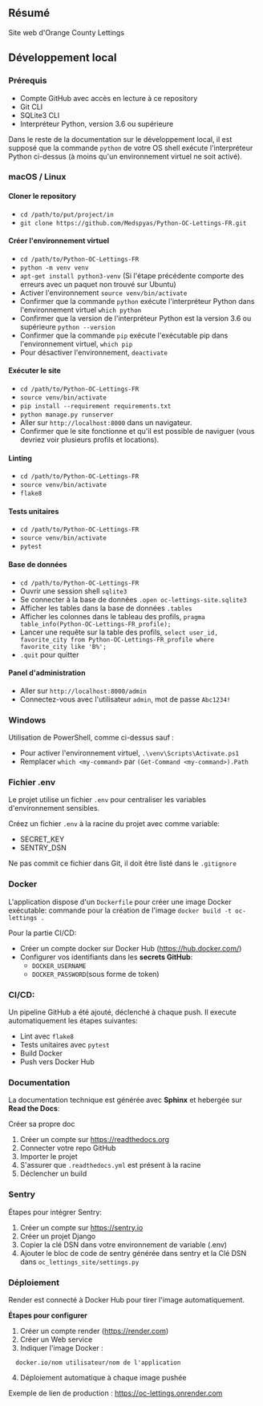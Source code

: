 ## Résumé

Site web d'Orange County Lettings

## Développement local

### Prérequis

- Compte GitHub avec accès en lecture à ce repository
- Git CLI
- SQLite3 CLI
- Interpréteur Python, version 3.6 ou supérieure

Dans le reste de la documentation sur le développement local, il est supposé que la commande `python` de votre OS shell exécute l'interpréteur Python ci-dessus (à moins qu'un environnement virtuel ne soit activé).

### macOS / Linux

#### Cloner le repository

- `cd /path/to/put/project/in`
- `git clone https://github.com/Medspyas/Python-OC-Lettings-FR.git`

#### Créer l'environnement virtuel

- `cd /path/to/Python-OC-Lettings-FR`
- `python -m venv venv`
- `apt-get install python3-venv` (Si l'étape précédente comporte des erreurs avec un paquet non trouvé sur Ubuntu)
- Activer l'environnement `source venv/bin/activate`
- Confirmer que la commande `python` exécute l'interpréteur Python dans l'environnement virtuel
`which python`
- Confirmer que la version de l'interpréteur Python est la version 3.6 ou supérieure `python --version`
- Confirmer que la commande `pip` exécute l'exécutable pip dans l'environnement virtuel, `which pip`
- Pour désactiver l'environnement, `deactivate`

#### Exécuter le site

- `cd /path/to/Python-OC-Lettings-FR`
- `source venv/bin/activate`
- `pip install --requirement requirements.txt`
- `python manage.py runserver`
- Aller sur `http://localhost:8000` dans un navigateur.
- Confirmer que le site fonctionne et qu'il est possible de naviguer (vous devriez voir plusieurs profils et locations).

#### Linting

- `cd /path/to/Python-OC-Lettings-FR`
- `source venv/bin/activate`
- `flake8`

#### Tests unitaires

- `cd /path/to/Python-OC-Lettings-FR`
- `source venv/bin/activate`
- `pytest`

#### Base de données

- `cd /path/to/Python-OC-Lettings-FR`
- Ouvrir une session shell `sqlite3`
- Se connecter à la base de données `.open oc-lettings-site.sqlite3`
- Afficher les tables dans la base de données `.tables`
- Afficher les colonnes dans le tableau des profils, `pragma table_info(Python-OC-Lettings-FR_profile);`
- Lancer une requête sur la table des profils, `select user_id, favorite_city from
  Python-OC-Lettings-FR_profile where favorite_city like 'B%';`
- `.quit` pour quitter

#### Panel d'administration

- Aller sur `http://localhost:8000/admin`
- Connectez-vous avec l'utilisateur `admin`, mot de passe `Abc1234!`

### Windows

Utilisation de PowerShell, comme ci-dessus sauf :

- Pour activer l'environnement virtuel, `.\venv\Scripts\Activate.ps1` 
- Remplacer `which <my-command>` par `(Get-Command <my-command>).Path`

### Fichier .env
Le projet utilise un fichier `.env` pour centraliser les variables d'environnement sensibles.

Créez un fichier `.env` à la racine du projet avec comme variable:
  - SECRET_KEY
  - SENTRY_DSN
  

Ne pas commit ce fichier dans Git, il doit être listé dans le `.gitignore`


### Docker

L'application dispose d'un `Dockerfile` pour créer une image Docker exécutable:
commande pour la création de l'image `docker build -t oc-lettings .`

Pour la partie CI/CD:
- Créer un compte docker sur Docker Hub (https://hub.docker.com/)
- Configurer vos identifiants dans les **secrets GitHub**:
  - `DOCKER_USERNAME`
  - `DOCKER_PASSWORD`(sous forme de token)

### CI/CD:

Un pipeline GitHub a été ajouté, déclenché à chaque push.
Il execute automatiquement les étapes suivantes:

- Lint avec `flake8`
- Tests unitaires avec `pytest`
- Build Docker
- Push vers Docker Hub



### Documentation 

La documentation technique est générée avec **Sphinx** et hebergée sur **Read the Docs**:

Créer sa propre doc 

1. Créer un compte sur https://readthedocs.org
2. Connecter votre repo GitHub
3. Importer le projet 
4. S'assurer que `.readthedocs.yml` est présent à la racine
5. Déclencher un build 

### Sentry

Étapes pour intégrer Sentry:

  1. Créer un compte sur https://sentry.io 
  2. Créer un projet Django
  3. Copier la clé DSN dans votre environnement de variable (.env)
  4. Ajouter le bloc de code de sentry générée dans sentry et la Clé DSN dans `oc_lettings_site/settings.py`


### Déploiement 

Render est connecté à Docker Hub pour tirer l'image automatiquement.

**Étapes pour configurer**

1. Créer un compte render (https://render.com)
2. Créer un Web service
3. Indiquer l'image Docker :
``` 
  docker.io/nom utilisateur/nom de l'application

```
4. Déploiement automatique à chaque image pushée

Exemple de lien de production :
  https://oc-lettings.onrender.com




